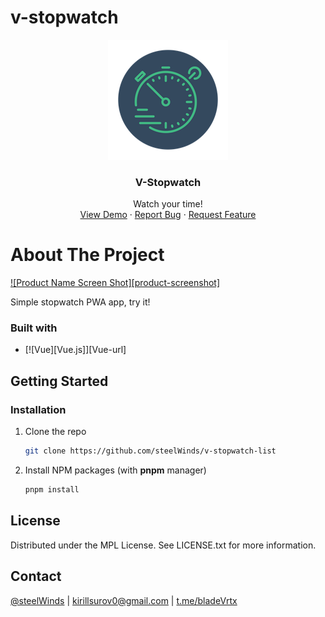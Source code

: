 # v-stopwatch

<div align="center">
  <a href="https://v-stopwatch-list.vercel.app/">
    <img src="public/192.png">
  </a>

  <h3 align="center">V-Stopwatch</h3>

  <p align="center">
    Watch your time!
    <br />
    <a href="https://v-stopwatch-list.vercel.app/">View Demo</a>
    ·
    <a href="https://github.com/steelWinds/v-stopwatch-list/issues">Report Bug</a>
    ·
    <a href="https://github.com/steelWinds/v-stopwatch-list/issues">Request Feature</a>
  </p>
</div>

# About The Project

[![Product Name Screen Shot][product-screenshot]](https://v-stopwatch-list.vercel.app/)

Simple stopwatch PWA app, try it!

### Built with
* [![Vue][Vue.js]][Vue-url]

## Getting Started

### Installation
1. Clone the repo
   ```bash
   git clone https://github.com/steelWinds/v-stopwatch-list
   ```
2. Install NPM packages (with **pnpm** manager)
   ```bash
   pnpm install
   ```
## License

Distributed under the MPL License. See LICENSE.txt for more information.

## Contact

[@steelWinds](https://github.com/steelWinds) | kirillsurov0@gmail.com | [t.me/bladeVrtx](https://t.me/bladeVrtx)
